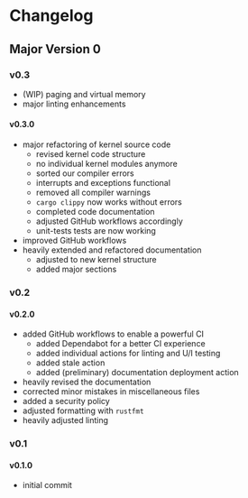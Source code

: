 # Changelog

## Major Version 0

### v0.3

- (WIP) paging and virtual memory
- major linting enhancements

#### v0.3.0

- major refactoring of kernel source code
  - revised kernel code structure
  - no individual kernel modules anymore
  - sorted our compiler errors
  - interrupts and exceptions functional
  - removed all compiler warnings
  - `cargo clippy` now works without errors
  - completed code documentation
  - adjusted GitHub workflows accordingly
  - unit-tests tests are now working
- improved GitHub workflows
- heavily extended and refactored documentation
  - adjusted to new kernel structure
  - added major sections

### v0.2

#### v0.2.0

- added GitHub workflows to enable a powerful CI
  - added Dependabot for a better CI experience
  - added individual actions for linting and U/I testing
  - added stale action
  - added (preliminary) documentation deployment action
- heavily revised the documentation
- corrected minor mistakes in miscellaneous files
- added a security policy
- adjusted formatting with `rustfmt`
- heavily adjusted linting

### v0.1

#### v0.1.0

- initial commit
